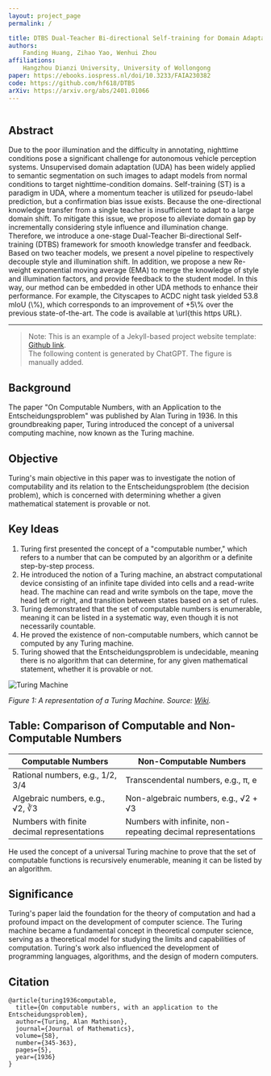 ```yaml
---
layout: project_page
permalink: /

title: DTBS Dual-Teacher Bi-directional Self-training for Domain Adaptation in Nighttime Semantic Segmentation
authors:
    Fanding Huang, Zihao Yao, Wenhui Zhou
affiliations:
    Hangzhou Dianzi University, University of Wollongong
paper: https://ebooks.iospress.nl/doi/10.3233/FAIA230382
code: https://github.com/hf618/DTBS
arXiv: https://arxiv.org/abs/2401.01066
---
```


<!-- Using HTML to center the abstract -->
<div class="columns is-centered has-text-centered">
    <div class="column is-four-fifths">
        <h2>Abstract</h2>
        <div class="content has-text-justified">
Due to the poor illumination and the difficulty in annotating, nighttime conditions pose a significant challenge for autonomous vehicle perception systems. Unsupervised domain adaptation (UDA) has been widely applied to semantic segmentation on such images to adapt models from normal conditions to target nighttime-condition domains. Self-training (ST) is a paradigm in UDA, where a momentum teacher is utilized for pseudo-label prediction, but a confirmation bias issue exists. Because the one-directional knowledge transfer from a single teacher is insufficient to adapt to a large domain shift. To mitigate this issue, we propose to alleviate domain gap by incrementally considering style influence and illumination change. Therefore, we introduce a one-stage Dual-Teacher Bi-directional Self-training (DTBS) framework for smooth knowledge transfer and feedback. Based on two teacher models, we present a novel pipeline to respectively decouple style and illumination shift. In addition, we propose a new Re-weight exponential moving average (EMA) to merge the knowledge of style and illumination factors, and provide feedback to the student model. In this way, our method can be embedded in other UDA methods to enhance their performance. For example, the Cityscapes to ACDC night task yielded 53.8 mIoU (\%), which corresponds to an improvement of +5\% over the previous state-of-the-art. The code is available at \url{this https URL}.
        </div>
    </div>
</div>

---

> Note: This is an example of a Jekyll-based project website template: [Github link](https://github.com/shunzh/project_website).\
> The following content is generated by ChatGPT. The figure is manually added.

## Background
The paper "On Computable Numbers, with an Application to the Entscheidungsproblem" was published by Alan Turing in 1936. In this groundbreaking paper, Turing introduced the concept of a universal computing machine, now known as the Turing machine.

## Objective
Turing's main objective in this paper was to investigate the notion of computability and its relation to the Entscheidungsproblem (the decision problem), which is concerned with determining whether a given mathematical statement is provable or not.


## Key Ideas
1. Turing first presented the concept of a "computable number," which refers to a number that can be computed by an algorithm or a definite step-by-step process.
2. He introduced the notion of a Turing machine, an abstract computational device consisting of an infinite tape divided into cells and a read-write head. The machine can read and write symbols on the tape, move the head left or right, and transition between states based on a set of rules.
3. Turing demonstrated that the set of computable numbers is enumerable, meaning it can be listed in a systematic way, even though it is not necessarily countable.
4. He proved the existence of non-computable numbers, which cannot be computed by any Turing machine.
5. Turing showed that the Entscheidungsproblem is undecidable, meaning there is no algorithm that can determine, for any given mathematical statement, whether it is provable or not.

![Turing Machine](/static/image/Turing_machine.png)

*Figure 1: A representation of a Turing Machine. Source: [Wiki](https://en.wikipedia.org/wiki/Turing_machine).*

## Table: Comparison of Computable and Non-Computable Numbers

| Computable Numbers | Non-Computable Numbers |
|-------------------|-----------------------|
| Rational numbers, e.g., 1/2, 3/4 | Transcendental numbers, e.g., π, e |
| Algebraic numbers, e.g., √2, ∛3 | Non-algebraic numbers, e.g., √2 + √3 |
| Numbers with finite decimal representations | Numbers with infinite, non-repeating decimal representations |

He used the concept of a universal Turing machine to prove that the set of computable functions is recursively enumerable, meaning it can be listed by an algorithm.

## Significance
Turing's paper laid the foundation for the theory of computation and had a profound impact on the development of computer science. The Turing machine became a fundamental concept in theoretical computer science, serving as a theoretical model for studying the limits and capabilities of computation. Turing's work also influenced the development of programming languages, algorithms, and the design of modern computers.

## Citation
```
@article{turing1936computable,
  title={On computable numbers, with an application to the Entscheidungsproblem},
  author={Turing, Alan Mathison},
  journal={Journal of Mathematics},
  volume={58},
  number={345-363},
  pages={5},
  year={1936}
}
```
